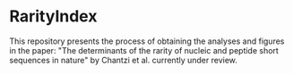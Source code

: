 # RarityIndex


This repository presents the process of obtaining the analyses and figures in the paper: "The determinants of the rarity of nucleic and peptide short sequences in nature" by Chantzi et al. currently under review.
